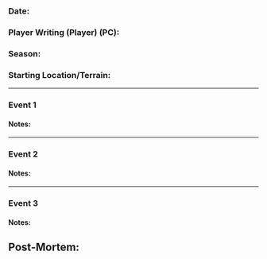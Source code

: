 ### Date:
### Player Writing (Player) (PC): 
### Season:
### Starting Location/Terrain:

---
### Event 1
#### Notes:


---
### Event 2
#### Notes:

---

### Event 3
#### Notes:


## Post-Mortem:

